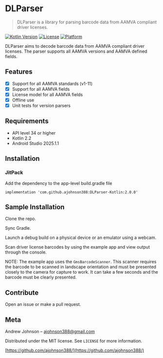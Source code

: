 # DLParser

> DLParser is a library for parsing barcode data from AAMVA compliant driver licenses.

[![Kotlin Version][kotlin-image]][kotlin-url]
[![License][license-image]][license-url]
[![Platform][platform-image]][platform-url]

DLParser aims to decode barcode data from AAMVA compliant driver licenses. The parser
supports all AAMVA versions and AAMVA defined fields.

## Features

- [x] Support for all AAMVA standards (v1-11)
- [x] Support for all AAMVA fields
- [x] License model for all AAMVA fields
- [x] Offline use
- [x] Unit tests for version parsers

## Requirements

- API level 34 or higher
- Kotlin 2.2
- Android Studio 2025.1.1

## Installation

### JitPack

Add the dependency to the app-level build.gradle file

`implementation 'com.github.ajohnson388:DLParser-Kotlin:2.0.0'`

## Sample Installation

Clone the repo.

Sync Gradle.

Launch a debug build on a physical device or an emulator using a webcam.

Scan driver license barcodes by using the example app and view output through the console.

NOTE: The example app uses the `GmsBarcodeScanner`. This scanner requires the barcode to be scanned in landscape orientation and must be presented closely to the camera for capture to work. It can take a few seconds and the barcode must be clearly presented.

## Contribute

Open an issue or make a pull request.

## Meta
Andrew Johnson – ajohnson388@gmail.com

Distributed under the MIT license. See ``LICENSE`` for more information.

[https://github.com/ajohnson388/](https://github.com/ajohnson388/)

[kotlin-image]:https://img.shields.io/badge/kotlin-1.2-orange.svg
[kotlin-url]: https://kotlinlang.org/
[license-image]: https://img.shields.io/badge/License-MIT-blue.svg
[license-url]: LICENSE
[platform-image]:https://img.shields.io/badge/platform-Android-green.svg?style=flat
[platform-url]:https://developer.android.com/
